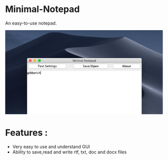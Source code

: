 # Minimal-Notepad
An easy-to-use notepad.

![](screenshot/Screenshot.png)

# Features :
- Very easy to use and understand GUI
- Ability to save,read and write rtf, txt, doc and docx files
